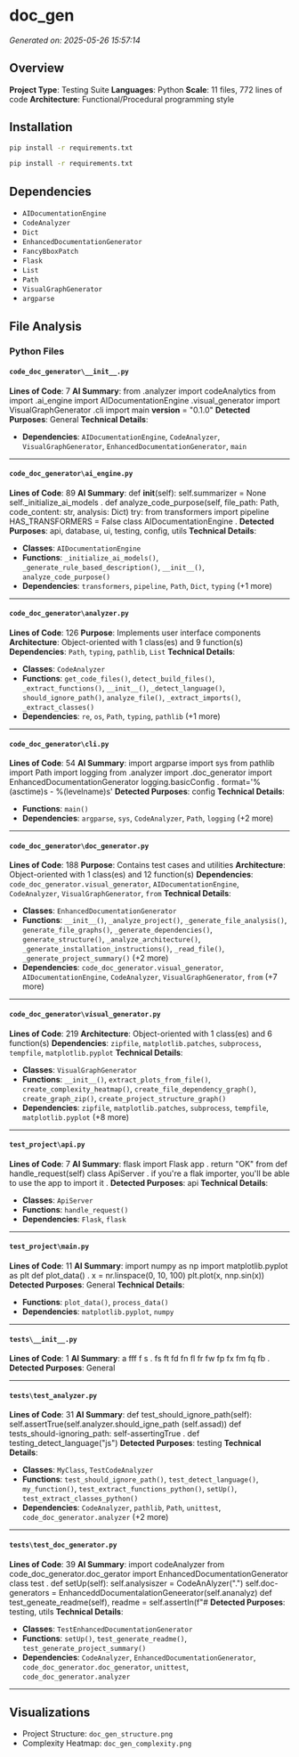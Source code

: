 # doc_gen

*Generated on: 2025-05-26 15:57:14*

## Overview
**Project Type**: Testing Suite
**Languages**: Python
**Scale**: 11 files, 772 lines of code
**Architecture**: Functional/Procedural programming style

## Installation
```bash
pip install -r requirements.txt
```
```bash
pip install -r requirements.txt
```

## Dependencies
- `AIDocumentationEngine`
- `CodeAnalyzer`
- `Dict`
- `EnhancedDocumentationGenerator`
- `FancyBboxPatch`
- `Flask`
- `List`
- `Path`
- `VisualGraphGenerator`
- `argparse`

## File Analysis
### Python Files
#### `code_doc_generator\__init__.py`
**Lines of Code**: 7
**AI Summary**: from .analyzer import codeAnalytics from import .ai_engine import AIDocumentationEngine .visual_generator import VisualGraphGenerator .cli import main __version__ = "0.1.0"
**Detected Purposes**: General
**Technical Details**:
- **Dependencies**: `AIDocumentationEngine`, `CodeAnalyzer`, `VisualGraphGenerator`, `EnhancedDocumentationGenerator`, `main`

---
#### `code_doc_generator\ai_engine.py`
**Lines of Code**: 89
**AI Summary**: def __init__(self): self.summarizer = None self._initialize_ai_models . def analyze_code_purpose(self, file_path: Path, code_content: str, analysis: Dict) try: from transformers import pipeline HAS_TRANSFORMERS = False class AIDocumentationEngine .
**Detected Purposes**: api, database, ui, testing, config, utils
**Technical Details**:
- **Classes**: `AIDocumentationEngine`
- **Functions**: `_initialize_ai_models()`, `_generate_rule_based_description()`, `__init__()`, `analyze_code_purpose()`
- **Dependencies**: `transformers`, `pipeline`, `Path`, `Dict`, `typing` (+1 more)

---
#### `code_doc_generator\analyzer.py`
**Lines of Code**: 126
**Purpose**: Implements user interface components
**Architecture**: Object-oriented with 1 class(es) and 9 function(s)
**Dependencies**: `Path`, `typing`, `pathlib`, `List`
**Technical Details**:
- **Classes**: `CodeAnalyzer`
- **Functions**: `get_code_files()`, `detect_build_files()`, `_extract_functions()`, `__init__()`, `_detect_language()`, `should_ignore_path()`, `analyze_file()`, `_extract_imports()`, `_extract_classes()`
- **Dependencies**: `re`, `os`, `Path`, `typing`, `pathlib` (+1 more)

---
#### `code_doc_generator\cli.py`
**Lines of Code**: 54
**AI Summary**: import argparse import sys from pathlib import Path import logging from .analyzer import .doc_generator import EnhancedDocumentationGenerator logging.basicConfig . format='%(asctime)s - %(levelname)s'
**Detected Purposes**: config
**Technical Details**:
- **Functions**: `main()`
- **Dependencies**: `argparse`, `sys`, `CodeAnalyzer`, `Path`, `logging` (+2 more)

---
#### `code_doc_generator\doc_generator.py`
**Lines of Code**: 188
**Purpose**: Contains test cases and utilities
**Architecture**: Object-oriented with 1 class(es) and 12 function(s)
**Dependencies**: `code_doc_generator.visual_generator`, `AIDocumentationEngine`, `CodeAnalyzer`, `VisualGraphGenerator`, `from`
**Technical Details**:
- **Classes**: `EnhancedDocumentationGenerator`
- **Functions**: `__init__()`, `_analyze_project()`, `_generate_file_analysis()`, `generate_file_graphs()`, `_generate_dependencies()`, `generate_structure()`, `_analyze_architecture()`, `_generate_installation_instructions()`, `_read_file()`, `_generate_project_summary()` (+2 more)
- **Dependencies**: `code_doc_generator.visual_generator`, `AIDocumentationEngine`, `CodeAnalyzer`, `VisualGraphGenerator`, `from` (+7 more)

---
#### `code_doc_generator\visual_generator.py`
**Lines of Code**: 219
**Architecture**: Object-oriented with 1 class(es) and 6 function(s)
**Dependencies**: `zipfile`, `matplotlib.patches`, `subprocess`, `tempfile`, `matplotlib.pyplot`
**Technical Details**:
- **Classes**: `VisualGraphGenerator`
- **Functions**: `__init__()`, `extract_plots_from_file()`, `create_complexity_heatmap()`, `create_file_dependency_graph()`, `create_graph_zip()`, `create_project_structure_graph()`
- **Dependencies**: `zipfile`, `matplotlib.patches`, `subprocess`, `tempfile`, `matplotlib.pyplot` (+8 more)

---
#### `test_project\api.py`
**Lines of Code**: 7
**AI Summary**: flask import Flask app . return "OK" from def handle_request(self) class ApiServer . if you're a flak importer, you'll be able to use the app to import it .
**Detected Purposes**: api
**Technical Details**:
- **Classes**: `ApiServer`
- **Functions**: `handle_request()`
- **Dependencies**: `Flask`, `flask`

---
#### `test_project\main.py`
**Lines of Code**: 11
**AI Summary**: import numpy as np import matplotlib.pyplot as plt def plot_data() . x = nr.linspace(0, 10, 100) plt.plot(x, nnp.sin(x))
**Detected Purposes**: General
**Technical Details**:
- **Functions**: `plot_data()`, `process_data()`
- **Dependencies**: `matplotlib.pyplot`, `numpy`

---
#### `tests\__init__.py`
**Lines of Code**: 1
**AI Summary**: a fff f s . fs ft fd fn fl fr fw fp fx fm fq fb .
**Detected Purposes**: General

---
#### `tests\test_analyzer.py`
**Lines of Code**: 31
**AI Summary**: def test_should_ignore_path(self): self.assertTrue(self.analyzer.should_igne_path (self.assad)) def tests_should-ignoring_path: self-assertingTrue . def testing_detect_language("js")
**Detected Purposes**: testing
**Technical Details**:
- **Classes**: `MyClass`, `TestCodeAnalyzer`
- **Functions**: `test_should_ignore_path()`, `test_detect_language()`, `my_function()`, `test_extract_functions_python()`, `setUp()`, `test_extract_classes_python()`
- **Dependencies**: `CodeAnalyzer`, `pathlib`, `Path`, `unittest`, `code_doc_generator.analyzer` (+2 more)

---
#### `tests\test_doc_generator.py`
**Lines of Code**: 39
**AI Summary**: import codeAnalyzer from code_doc_generator.doc_gerator import EnhancedDocumentationGenerator class test . def setUp(self): self.analysiszer = CodeAnAlyzer(".") self.doc-generators = EnhanceddDocumentalationGeneerator(self.ananalyz) def test_geneate_readme(self), readme = self.assertIn(f"#
**Detected Purposes**: testing, utils
**Technical Details**:
- **Classes**: `TestEnhancedDocumentationGenerator`
- **Functions**: `setUp()`, `test_generate_readme()`, `test_generate_project_summary()`
- **Dependencies**: `CodeAnalyzer`, `EnhancedDocumentationGenerator`, `code_doc_generator.doc_generator`, `unittest`, `code_doc_generator.analyzer`

---

## Visualizations
- Project Structure: `doc_gen_structure.png`
- Complexity Heatmap: `doc_gen_complexity.png`
